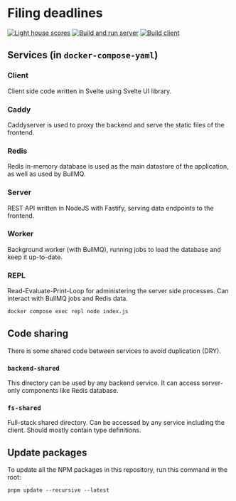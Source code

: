 # Filing deadlines
[![Light house scores](https://github.com/mrbrianevans/filing-deadlines/actions/workflows/lighthouse.yaml/badge.svg)](https://github.com/mrbrianevans/filing-deadlines/actions/workflows/lighthouse.yaml)
[![Build and run server](https://github.com/mrbrianevans/filing-deadlines/actions/workflows/server.yaml/badge.svg)](https://github.com/mrbrianevans/filing-deadlines/actions/workflows/server.yaml)
[![Build client](https://github.com/mrbrianevans/filing-deadlines/actions/workflows/client.yaml/badge.svg)](https://github.com/mrbrianevans/filing-deadlines/actions/workflows/client.yaml)

## Services (in `docker-compose-yaml`)

### Client
Client side code written in Svelte using Svelte UI library.

### Caddy
Caddyserver is used to proxy the backend and serve the static files of the frontend.

### Redis
Redis in-memory database is used as the main datastore of the application, as well as used by BullMQ.

### Server
REST API written in NodeJS with Fastify, serving data endpoints to the frontend.

### Worker
Background worker (with BullMQ), running jobs to load the database and keep it up-to-date.

### REPL
Read-Evaluate-Print-Loop for administering the server side processes. Can interact with BullMQ jobs and Redis data.
```bash
docker compose exec repl node index.js
```


## Code sharing
There is some shared code between services to avoid duplication (DRY).

### `backend-shared`
This directory can be used by any backend service. It can access server-only components like Redis database.

### `fs-shared`
Full-stack shared directory. Can be accessed by any service including the client. Should mostly contain type definitions.


## Update packages
To update all the NPM packages in this repository, run this command in the root:
```
pnpm update --recursive --latest
```

